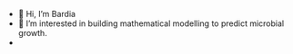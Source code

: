 - 👋 Hi, I’m Bardia
- 👀 I’m interested in building mathematical modelling to predict microbial growth.
- 


<!---
bardia510/bardia510 is a ✨ special ✨ repository because its `README.md` (this file) appears on your GitHub profile.
You can click the Preview link to take a look at your changes.
--->
